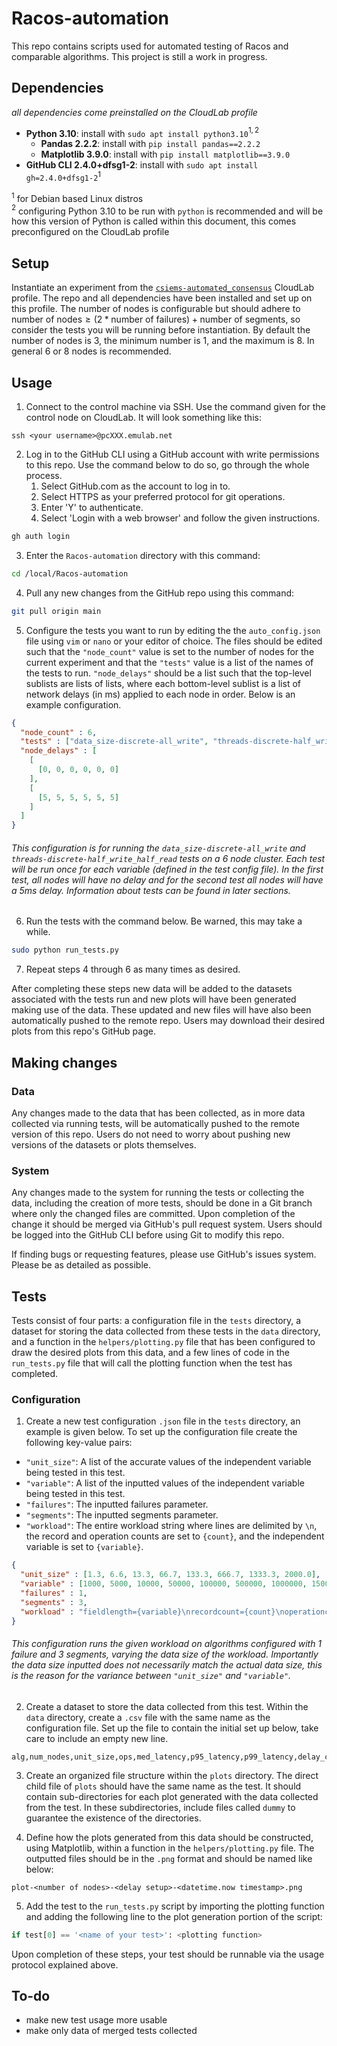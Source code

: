 ﻿# Racos-automation

This repo contains scripts used for automated testing of Racos and comparable algorithms. This project is still a work in progress.

## Dependencies

_all dependencies come preinstalled on the CloudLab profile_

- __Python 3.10__: install with `sudo apt install python3.10`$^{1, 2}$
  - __Pandas 2.2.2__: install with `pip install pandas==2.2.2`
  - __Matplotlib 3.9.0__: install with `pip install matplotlib==3.9.0`
- __GitHub CLI 2.4.0+dfsg1-2__: install with `sudo apt install gh=2.4.0+dfsg1-2`$^1$

$^1$ for Debian based Linux distros\
$^2$ configuring Python 3.10 to be run with `python` is recommended and will be how this version of Python is called within this document, this comes preconfigured on the CloudLab profile
  
## Setup

Instantiate an experiment from the [`csiems-automated_consensus`](https://www.cloudlab.us/p/d4eff2ff255ef9bbeb746b1b7d3cca818187079d) CloudLab profile. The repo and all dependencies have been installed and set up on this profile. The number of nodes is configurable but should adhere to $\text{number of nodes} \geq (2 * \text{number of failures}) + \text{number of segments}$, so consider the tests you will be running before instantiation. By default the number of nodes is 3, the minimum number is 1, and the maximum is 8. In general 6 or 8 nodes is recommended.

## Usage

1. Connect to the control machine via SSH. Use the command given for the control node on CloudLab. It will look something like this:

```
ssh <your username>@pcXXX.emulab.net
```
2. Log in to the GitHub CLI using a GitHub account with write permissions to this repo. Use the command below to do so, go through the whole process.
   1. Select GitHub.com as the account to log in to.
   2. Select HTTPS as your preferred protocol for git operations.
   3. Enter 'Y' to authenticate.
   4. Select 'Login with a web browser' and follow the given instructions.

```bash
gh auth login
```

3. Enter the `Racos-automation` directory with this command:

```bash
cd /local/Racos-automation
```

4. Pull any new changes from the GitHub repo using this command:

```bash
git pull origin main
```

5. Configure the tests you want to run by editing the the `auto_config.json` file using `vim` or `nano` or your editor of choice. The files should be edited such that the `"node_count"` value is set to the number of nodes for the current experiment and that the `"tests"` value is a list of the names of the tests to run. `"node_delays"` should be a list such that the top-level sublists are lists of lists, where each bottom-level sublist is a list of network delays (in ms) applied to each node in order. Below is an example configuration.

```json
{
  "node_count" : 6,
  "tests" : ["data_size-discrete-all_write", "threads-discrete-half_write_half_read"],
  "node_delays" : [
    [
      [0, 0, 0, 0, 0, 0]
    ],
    [
      [5, 5, 5, 5, 5, 5]
    ]
  ]
}
```

###### This configuration is for running the `data_size-discrete-all_write` and `threads-discrete-half_write_half_read` tests on a 6 node cluster. Each test will be run once for each variable (defined in the test config file). In the first test, all nodes will have no delay and for the second test all nodes will have a 5ms delay. Information about tests can be found in later sections.

6. Run the tests with the command below. Be warned, this may take a while.

```bash
sudo python run_tests.py
```

7. Repeat steps 4 through 6 as many times as desired.

After completing these steps new data will be added to the datasets associated with the tests run and new plots will have been generated making use of the data. These updated and new files will have also been automatically pushed to the remote repo. Users may download their desired plots from this repo's GitHub page.

## Making changes

### Data

Any changes made to the data that has been collected, as in more data collected via running tests, will be automatically pushed to the remote version of this repo. Users do not need to worry about pushing new versions of the datasets or plots themselves.

### System

Any changes made to the system for running the tests or collecting the data, including the creation of more tests, should be done in a Git branch where only the changed files are committed. Upon completion of the change it should be merged via GitHub's pull request system. Users should be logged into the GitHub CLI before using Git to modify this repo.

If finding bugs or requesting features, please use GitHub's issues system. Please be as detailed as possible.

## Tests

Tests consist of four parts: a configuration file in the `tests` directory, a dataset for storing the data collected from these tests in the `data` directory, and a function in the `helpers/plotting.py` file that has been configured to draw the desired plots from this data, and a few lines of code in the `run_tests.py` file that will call the plotting function when the test has completed.

### Configuration

1. Create a new test configuration `.json` file in the `tests` directory, an example is given below. To set up the configuration file create the following key-value pairs:
  - `"unit_size"`: A list of the accurate values of the independent variable being tested in this test.
  - `"variable"`: A list of the inputted values of the independent variable being tested in this test.
  - `"failures"`: The inputted failures parameter.
  - `"segments"`: The inputted segments parameter.
  - `"workload"`: The entire workload string where lines are delimited by `\n`, the record and operation counts are set to `{count}`, and the independent variable is set to `{variable}`.

```json
{
  "unit_size" : [1.3, 6.6, 13.3, 66.7, 133.3, 666.7, 1333.3, 2000.0],
  "variable" : [1000, 5000, 10000, 50000, 100000, 500000, 1000000, 1500000],
  "failures" : 1,
  "segments" : 3,
  "workload" : "fieldlength={variable}\nrecordcount={count}\noperationcount={count}\nfieldcount=1\nreadproportion=0.0\nupdateproportion=1.0\nreadmodifywriteproportion=0.0\nscanproportion=0\ninsertproportion=0\nworkload=core\nreadallfields=true\nthreadcount=50\nrequestdistribution=zipfian"
}
```

###### This configuration runs the given workload on algorithms configured with 1 failure and 3 segments, varying the data size of the workload. Importantly the data size inputted does not necessarily match the actual data size, this is the reason for the variance between `"unit_size"` and `"variable"`.

2. Create a dataset to store the data collected from this test. Within the `data` directory, create a `.csv` file with the same name as the configuration file. Set up the file to contain the initial set up below, take care to include an empty new line.

```csv
alg,num_nodes,unit_size,ops,med_latency,p95_latency,p99_latency,delay_config

```

3. Create an organized file structure within the `plots` directory. The direct child file of `plots` should have the same name as the test. It should contain sub-directories for each plot generated with the data collected from the test. In these subdirectories, include files called `dummy` to guarantee the existence of the directories.

4. Define how the plots generated from this data should be constructed, using Matplotlib, within a function in the `helpers/plotting.py` file. The outputted files should be in the `.png` format and should be named like below:

```
plot-<number of nodes>-<delay setup>-<datetime.now timestamp>.png
```

5. Add the test to the `run_tests.py` script by importing the plotting function and adding the following line to the plot generation portion of the script:

```python
if test[0] == '<name of your test>': <plotting function>
```

Upon completion of these steps, your test should be runnable via the usage protocol explained above.

## To-do

- make new test usage more usable
- make only data of merged tests collected
